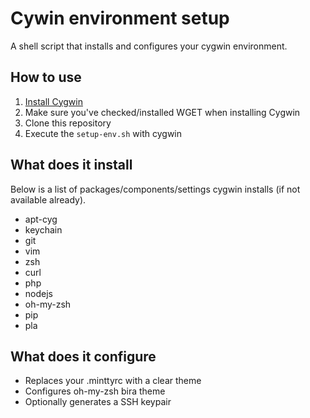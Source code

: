 # Cywin environment setup
A shell script that installs and configures your cygwin environment.

## How to use
1. [Install Cygwin](https://cygwin.com/install.html)
1. Make sure you've checked/installed WGET when installing Cygwin
1. Clone this repository
1. Execute the `setup-env.sh` with cygwin

## What does it install
Below is a list of packages/components/settings cygwin installs (if not available already).

- apt-cyg
- keychain
- git
- vim
- zsh
- curl
- php
- nodejs
- oh-my-zsh
- pip
- pla

## What does it configure
- Replaces your .minttyrc with a clear theme
- Configures oh-my-zsh bira theme
- Optionally generates a SSH keypair
